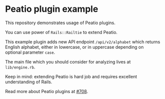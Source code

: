 # Peatio plugin example

This repository demonstrates usage of Peatio plugins.

You can use power of `Rails::Railtie` to extend Peatio.

This example plugin adds new API endpoint `/api/v2/alphabet` which returns English alphabet, either in lowercase, or in uppercase depending on optional parameter `case`.

The main file which you should consider for analyzing lives at `lib/engine.rb`.

Keep in mind: extending Peatio is hard job and requires excellent understanding of Rails.

Read more about Peatio plugins at [#708](https://github.com/rubykube/peatio/pull/708).
